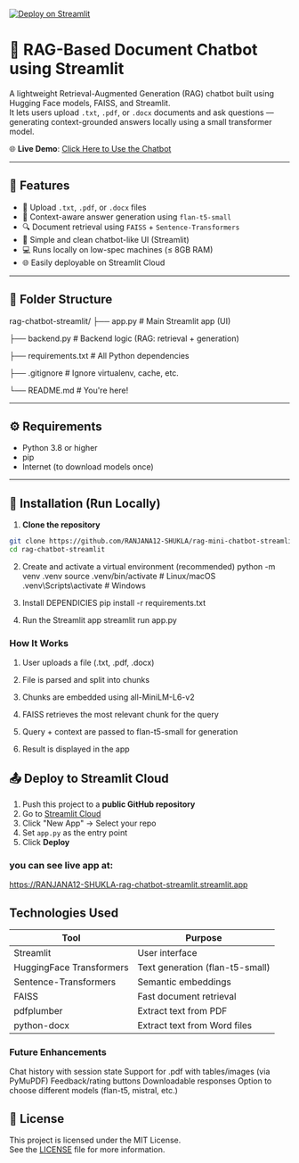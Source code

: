 [![Deploy on Streamlit](https://static.streamlit.io/badges/streamlit_badge_black_white.svg)](https://share.streamlit.io/)

# 🤖 RAG-Based Document Chatbot using Streamlit

A lightweight Retrieval-Augmented Generation (RAG) chatbot built using Hugging Face models, FAISS, and Streamlit.  
It lets users upload `.txt`, `.pdf`, or `.docx` documents and ask questions — generating context-grounded answers locally using a small transformer model.

🌐 **Live Demo**: [Click Here to Use the Chatbot](https://rag-mini-chatbot-app-trkxvc84t4exbwshvmx6qf.streamlit.app/)


---

## 🚀 Features

- 📁 Upload `.txt`, `.pdf`, or `.docx` files
- 🧠 Context-aware answer generation using `flan-t5-small`
- 🔍 Document retrieval using `FAISS` + `Sentence-Transformers`
- 💬 Simple and clean chatbot-like UI (Streamlit)
- 💻 Runs locally on low-spec machines (≤ 8GB RAM)
- 🌐 Easily deployable on Streamlit Cloud

---

## 📂 Folder Structure

rag-chatbot-streamlit/
├── app.py # Main Streamlit app (UI)

├── backend.py # Backend logic (RAG: retrieval + generation)

├── requirements.txt # All Python dependencies

├── .gitignore # Ignore virtualenv, cache, etc.

└── README.md # You're here!


---

## ⚙️ Requirements

- Python 3.8 or higher
- pip
- Internet (to download models once)

---

## 🔧 Installation (Run Locally)

1. **Clone the repository**

```bash
git clone https://github.com/RANJANA12-SHUKLA/rag-mini-chatbot-streamlit.git
cd rag-chatbot-streamlit

```
2. Create and activate a virtual environment (recommended)
python -m venv .venv
source .venv/bin/activate  # Linux/macOS
.venv\Scripts\activate     # Windows

3. Install DEPENDICIES
pip install -r requirements.txt

4. Run the Streamlit app
streamlit run app.py


### How It Works
1. User uploads a file (.txt, .pdf, .docx)

2. File is parsed and split into chunks

3. Chunks are embedded using all-MiniLM-L6-v2

4. FAISS retrieves the most relevant chunk for the query

5. Query + context are passed to flan-t5-small for generation

6. Result is displayed in the app

## 📤 Deploy to Streamlit Cloud

1. Push this project to a **public GitHub repository**
2. Go to [Streamlit Cloud](https://share.streamlit.io/)
3. Click "New App" → Select your repo
4. Set `app.py` as the entry point
5. Click **Deploy**

### you can see  live app at:
https://RANJANA12-SHUKLA-rag-chatbot-streamlit.streamlit.app

## Technologies Used

| Tool                     | Purpose                         |
| ------------------------ | ------------------------------- |
| Streamlit                | User interface                  |
| HuggingFace Transformers | Text generation (flan-t5-small) |
| Sentence-Transformers    | Semantic embeddings             |
| FAISS                    | Fast document retrieval         |
| pdfplumber               | Extract text from PDF           |
| python-docx              | Extract text from Word files    |

### Future Enhancements
Chat history with session state
Support for .pdf with tables/images (via PyMuPDF)
Feedback/rating buttons
Downloadable responses
Option to choose different models (flan-t5, mistral, etc.)



## 📄 License

This project is licensed under the MIT License.  
See the [LICENSE](LICENSE) file for more information.




